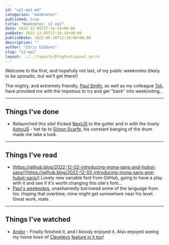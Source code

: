```yaml
---
id: "sp1-ep1.md"
categories: "weeknotes"
published: true
title: "Weeknotes: s1 ep1"
date: 2022-12-05T17:14:19+00:00
pubDate: 2022-12-05T17:14:19+00:00
publishDate: 2023-06-30T12:30:00+00:00
description: ""
author: "Chris Gibbons"
slug: "s1-ep1"
layout: ../../layouts/BlogPostLayout.astro
---
```


Welcome to the first, and hopefully not last, of my public weeknotes (likely to be sporadic, but we'll get there!)

The mighty, and extremely friendly, [Paul Smith](https://www.paulsmith.site), as well as my colleague [Toli](https://www.toli.io/), have provided me with the impetous to try and get "back" into weeknoting...

----

## Things I've done

- Relaunched this site! Kicked [NextJS](https://nextjs.org/) to the gutter and in with the lovely [AstroJS](https://astro.build/) - hat tip to [Simon Scarfe](https://twitter.com/simonscarfe), his constant banging of the drum made me take a look.

----

## Things I've read

- [https://github.blog/2022-12-02-introducing-mona-sans-and-hubot-sans/](https://github.blog/2022-12-02-introducing-mona-sans-and-hubot-sans/) Lovely new variable font from GitHub, going to have a play with it and see if it's worth changing this site's font...
- [Paul's weeknotes](https://paulsmith.site/weeknotes/), unashamedly borrowed some of the language from his. Hoping that overtime, mine _might_ get somewhere near his level. Great work, mate.

----

## Things I've watched

- [Andor](https://en.wikipedia.org/wiki/Andor_(TV_series)) - Finally finished it, and I bloody enjoyed it. Also enjoyed seeing my home town of [Cleveleys](https://en.wikipedia.org/wiki/Thornton-Cleveleys) [feature in it too](https://www.lancs.live/whats-on/whats-on-news/star-wars-andor-shows-thornton-25303404)!
